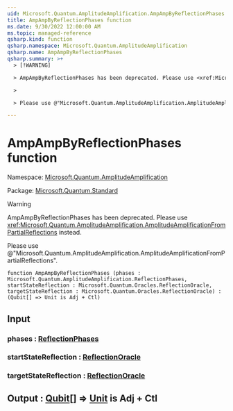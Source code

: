 ```yaml
---
uid: Microsoft.Quantum.AmplitudeAmplification.AmpAmpByReflectionPhases
title: AmpAmpByReflectionPhases function
ms.date: 9/30/2022 12:00:00 AM
ms.topic: managed-reference
qsharp.kind: function
qsharp.namespace: Microsoft.Quantum.AmplitudeAmplification
qsharp.name: AmpAmpByReflectionPhases
qsharp.summary: >+
  > [!WARNING]

  > AmpAmpByReflectionPhases has been deprecated. Please use <xref:Microsoft.Quantum.AmplitudeAmplification.AmplitudeAmplificationFromPartialReflections> instead.

  >

  > Please use @"Microsoft.Quantum.AmplitudeAmplification.AmplitudeAmplificationFromPartialReflections".

---
```


# AmpAmpByReflectionPhases function

Namespace: [Microsoft.Quantum.AmplitudeAmplification](xref:Microsoft.Quantum.AmplitudeAmplification)

Package: [Microsoft.Quantum.Standard](https://nuget.org/packages/Microsoft.Quantum.Standard)


> [!WARNING]
> AmpAmpByReflectionPhases has been deprecated. Please use <xref:Microsoft.Quantum.AmplitudeAmplification.AmplitudeAmplificationFromPartialReflections> instead.
>
> Please use @"Microsoft.Quantum.AmplitudeAmplification.AmplitudeAmplificationFromPartialReflections".



```qsharp
function AmpAmpByReflectionPhases (phases : Microsoft.Quantum.AmplitudeAmplification.ReflectionPhases, startStateReflection : Microsoft.Quantum.Oracles.ReflectionOracle, targetStateReflection : Microsoft.Quantum.Oracles.ReflectionOracle) : (Qubit[] => Unit is Adj + Ctl)
```


## Input

### phases : [ReflectionPhases](xref:Microsoft.Quantum.AmplitudeAmplification.ReflectionPhases)




### startStateReflection : [ReflectionOracle](xref:Microsoft.Quantum.Oracles.ReflectionOracle)




### targetStateReflection : [ReflectionOracle](xref:Microsoft.Quantum.Oracles.ReflectionOracle)





## Output : [Qubit](xref:microsoft.quantum.qsharp.valueliterals#qubit-literals)[] => [Unit](xref:microsoft.quantum.qsharp.valueliterals#unit-literal)  is Adj + Ctl

